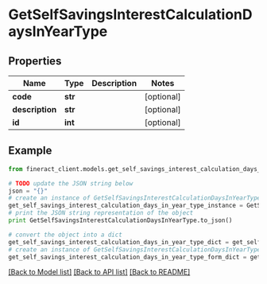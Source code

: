 # GetSelfSavingsInterestCalculationDaysInYearType


## Properties

Name | Type | Description | Notes
------------ | ------------- | ------------- | -------------
**code** | **str** |  | [optional] 
**description** | **str** |  | [optional] 
**id** | **int** |  | [optional] 

## Example

```python
from fineract_client.models.get_self_savings_interest_calculation_days_in_year_type import GetSelfSavingsInterestCalculationDaysInYearType

# TODO update the JSON string below
json = "{}"
# create an instance of GetSelfSavingsInterestCalculationDaysInYearType from a JSON string
get_self_savings_interest_calculation_days_in_year_type_instance = GetSelfSavingsInterestCalculationDaysInYearType.from_json(json)
# print the JSON string representation of the object
print GetSelfSavingsInterestCalculationDaysInYearType.to_json()

# convert the object into a dict
get_self_savings_interest_calculation_days_in_year_type_dict = get_self_savings_interest_calculation_days_in_year_type_instance.to_dict()
# create an instance of GetSelfSavingsInterestCalculationDaysInYearType from a dict
get_self_savings_interest_calculation_days_in_year_type_form_dict = get_self_savings_interest_calculation_days_in_year_type.from_dict(get_self_savings_interest_calculation_days_in_year_type_dict)
```
[[Back to Model list]](../README.md#documentation-for-models) [[Back to API list]](../README.md#documentation-for-api-endpoints) [[Back to README]](../README.md)


